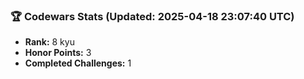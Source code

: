 ### 🏆 Codewars Stats (Updated: 2025-04-18 23:07:40 UTC)

- **Rank:** 8 kyu
- **Honor Points:** 3
- **Completed Challenges:** 1

